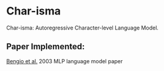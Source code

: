 # Char-isma
Char-isma: Autoregressive Character-level Language Model.


## Paper Implemented:
[Bengio et al.](https://www.jmlr.org/papers/volume3/bengio03a/bengio03a.pdf) 2003 MLP language model paper
